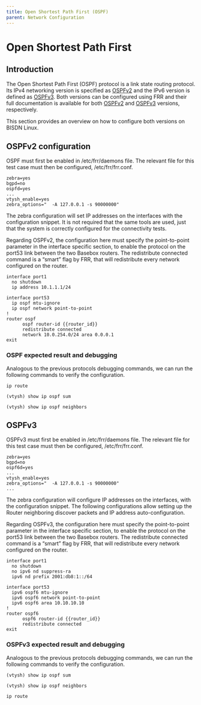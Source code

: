 ```yaml
---
title: Open Shortest Path First (OSPF)
parent: Network Configuration
---
```


# Open Shortest Path First

## Introduction

The Open Shortest Path First (OSPF) protocol is a link state routing protocol. Its IPv4 networking version is specified as [OSPFv2](https://tools.ietf.org/html/rfc2328) and the IPv6 version is defined as [OSPFv3](https://tools.ietf.org/html/rfc5340).
Both versions can be configured using FRR and their full documentation is available for both [OSPFv2](http://docs.frrouting.org/en/latest/ospfd.html) and [OSPFv3](http://docs.frrouting.org/en/latest/ospf6d.html) versions, respectively.

This section provides an overview on how to configure both versions on BISDN Linux.

## OSPFv2 configuration

OSPF must first be enabled in /etc/frr/daemons file. The relevant file for this test case must then be
configured, /etc/frr/frr.conf.

```
zebra=yes
bgpd=no
ospfd=yes
...
vtysh_enable=yes
zebra_options="  -A 127.0.0.1 -s 90000000"
```

The zebra configuration will set IP addresses on the interfaces with the configuration snippet. It is not required that the same tools are used, just that the system is correctly configured for the connectivity tests.

Regarding OSPFv2, the configuration here must specify the point-to-point parameter in the
interface specific section, to enable the protocol on the port53 link between the two Basebox routers.
The redistribute connected command is a “smart” flag by FRR, that will redistribute every network configured
on the router.

```
interface port1
  no shutdown
  ip address 10.1.1.1/24

interface port53
  ip ospf mtu-ignore
  ip ospf network point-to-point
!
router ospf
      ospf router-id {{router_id}}
      redistribute connected
      network 10.0.254.0/24 area 0.0.0.1
exit
```

### OSPF expected result and debugging

Analogous to the previous protocols debugging commands, we can run the following commands to verify the configuration.

```
ip route

(vtysh) show ip ospf sum

(vtysh) show ip ospf neighbors
```

## OSPFv3

OSPFv3 must first be enabled in /etc/frr/daemons file. The relevant file for this test case must then be
configured, /etc/frr/frr.conf.

```
zebra=yes
bgpd=no
ospf6d=yes
...
vtysh_enable=yes
zebra_options="  -A 127.0.0.1 -s 90000000"
...
```

The zebra configuration will configure IP addresses on the interfaces, with the configuration snippet. The following configurations allow setting up the Router neighboring discover packets and IP address auto-configuration.

Regarding OSPFv3, the configuration here must specify the point-to-point parameter in the
interface specific section, to enable the protocol on the port53 link between the two Basebox routers.
The redistribute connected command is a “smart” flag by FRR, that will redistribute every network configured
on the router.

```
interface port1
  no shutdown
  no ipv6 nd suppress-ra
  ipv6 nd prefix 2001:db8:1::/64

interface port53
  ipv6 ospf6 mtu-ignore
  ipv6 ospf6 network point-to-point
  ipv6 ospf6 area 10.10.10.10
!
router ospf6
      ospf6 router-id {{router_id}}
      redistribute connected
exit
```

### OSPFv3 expected result and debugging

Analogous to the previous protocols debugging commands, we can run the following commands to verify the configuration.

```
(vtysh) show ip ospf sum

(vtysh) show ip ospf neighbors

ip route
```

